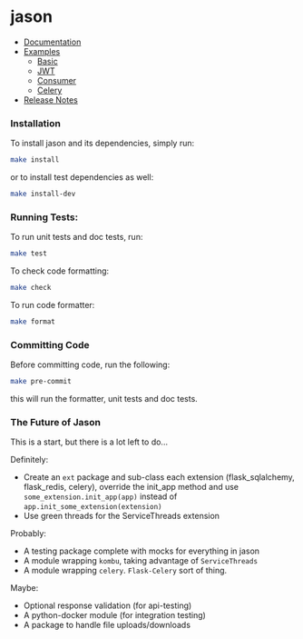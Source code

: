 # jason

- [Documentation](./docs/jason.md)
- [Examples](./examples)
    - [Basic](examples/basic_example.py)
    - [JWT](examples/jwt_example.py)
    - [Consumer](examples/consumer_example.py)
    - [Celery](examples/celery_example.py)
- [Release Notes](./RELEASES.md)

### Installation

To install jason and its dependencies, simply run:

```bash
make install

```

or to install test dependencies as well:

```bash
make install-dev

```

### Running Tests:

To run unit tests and doc tests, run:

```bash
make test

```

To check code formatting:

```bash
make check

```

To run code formatter:

```bash
make format

```

### Committing Code

Before committing code, run the following:

```bash
make pre-commit

```

this will run the formatter, unit tests and doc tests.


### The Future of Jason

This is a start, but there is a lot left to do...

Definitely:
- Create an `ext` package and sub-class each extension (flask_sqlalchemy, flask_redis, celery),
override the init_app method and use `some_extension.init_app(app)` instead of `app.init_some_extension(extension)`
- Use green threads for the ServiceThreads extension

Probably:
- A testing package complete with mocks for everything in jason
- A module wrapping `kombu`, taking advantage of `ServiceThreads`
- A module wrapping `celery`. `Flask-Celery` sort of thing.

Maybe:
- Optional response validation (for api-testing)
- A python-docker module (for integration testing)
- A package to handle file uploads/downloads
